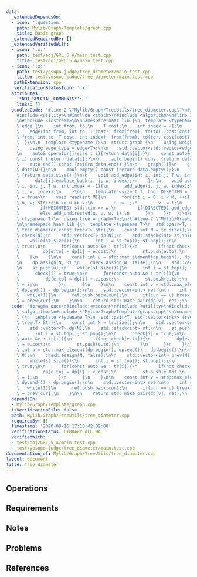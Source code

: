 ```yaml
---
data:
  _extendedDependsOn:
  - icon: ':question:'
    path: Mylib/Graph/Template/graph.cpp
    title: Basic graph
  _extendedRequiredBy: []
  _extendedVerifiedWith:
  - icon: ':x:'
    path: test/aoj/GRL_5_A/main.test.cpp
    title: test/aoj/GRL_5_A/main.test.cpp
  - icon: ':x:'
    path: test/yosupo-judge/tree_diameter/main.test.cpp
    title: test/yosupo-judge/tree_diameter/main.test.cpp
  _pathExtension: cpp
  _verificationStatusIcon: ':x:'
  attributes:
    '*NOT_SPECIAL_COMMENTS*': ''
    links: []
  bundledCode: "#line 2 \"Mylib/Graph/TreeUtils/tree_diameter.cpp\"\n#include <vector>\n\
    #include <utility>\n#include <stack>\n#include <algorithm>\n#line 3 \"Mylib/Graph/Template/graph.cpp\"\
    \n#include <iostream>\n\nnamespace haar_lib {\n  template <typename T>\n  struct\
    \ edge {\n    int from, to;\n    T cost;\n    int index = -1;\n    edge(){}\n\
    \    edge(int from, int to, T cost): from(from), to(to), cost(cost){}\n    edge(int\
    \ from, int to, T cost, int index): from(from), to(to), cost(cost), index(index){}\n\
    \  };\n\n  template <typename T>\n  struct graph {\n    using weight_type = T;\n\
    \    using edge_type = edge<T>;\n\n    std::vector<std::vector<edge<T>>> data;\n\
    \n    auto& operator[](size_t i){return data[i];}\n    const auto& operator[](size_t\
    \ i) const {return data[i];}\n\n    auto begin() const {return data.begin();}\n\
    \    auto end() const {return data.end();}\n\n    graph(){}\n    graph(int N):\
    \ data(N){}\n\n    bool empty() const {return data.empty();}\n    int size() const\
    \ {return data.size();}\n\n    void add_edge(int i, int j, T w, int index = -1){\n\
    \      data[i].emplace_back(i, j, w, index);\n    }\n\n    void add_undirected(int\
    \ i, int j, T w, int index = -1){\n      add_edge(i, j, w, index);\n      add_edge(j,\
    \ i, w, index);\n    }\n\n    template <size_t I, bool DIRECTED = true, bool WEIGHTED\
    \ = true>\n    void read(int M){\n      for(int i = 0; i < M; ++i){\n        int\
    \ u, v; std::cin >> u >> v;\n        u -= I;\n        v -= I;\n        T w = 1;\n\
    \        if(WEIGHTED) std::cin >> w;\n        if(DIRECTED) add_edge(u, v, w, i);\n\
    \        else add_undirected(u, v, w, i);\n      }\n    }\n  };\n\n  template\
    \ <typename T>\n  using tree = graph<T>;\n}\n#line 7 \"Mylib/Graph/TreeUtils/tree_diameter.cpp\"\
    \n\nnamespace haar_lib {\n  template <typename T>\n  std::pair<T, std::vector<int>>\
    \ tree_diameter(const tree<T> &tr){\n    const int N = tr.size();\n\n    std::vector<bool>\
    \ check(N);\n    std::vector<T> dp(N);\n    std::stack<int> st;\n\n    st.push(0);\n\
    \    while(st.size()){\n      int i = st.top(); st.pop();\n\n      check[i] =\
    \ true;\n\n      for(const auto &e : tr[i]){\n        if(not check[e.to]){\n \
    \         dp[e.to] = dp[i] + e.cost;\n          st.push(e.to);\n        }\n  \
    \    }\n    }\n\n    const int u = std::max_element(dp.begin(), dp.end()) - dp.begin();\n\
    \n    dp.assign(N, 0);\n    check.assign(N, false);\n\n    std::vector<int> prev(N);\n\
    \n    st.push(u);\n    while(st.size()){\n      int i = st.top(); st.pop();\n\n\
    \      check[i] = true;\n\n      for(const auto &e : tr[i]){\n        if(not check[e.to]){\n\
    \          dp[e.to] = dp[i] + e.cost;\n          st.push(e.to);\n          prev[e.to]\
    \ = i;\n        }\n      }\n    }\n\n    const int v = std::max_element(dp.begin(),\
    \ dp.end()) - dp.begin();\n\n    std::vector<int> ret;\n\n    int cur = v;\n \
    \   while(1){\n      ret.push_back(cur);\n      if(cur == u) break;\n      cur\
    \ = prev[cur];\n    }\n\n    return std::make_pair(dp[v], ret);\n  }\n}\n"
  code: "#pragma once\n#include <vector>\n#include <utility>\n#include <stack>\n#include\
    \ <algorithm>\n#include \"Mylib/Graph/Template/graph.cpp\"\n\nnamespace haar_lib\
    \ {\n  template <typename T>\n  std::pair<T, std::vector<int>> tree_diameter(const\
    \ tree<T> &tr){\n    const int N = tr.size();\n\n    std::vector<bool> check(N);\n\
    \    std::vector<T> dp(N);\n    std::stack<int> st;\n\n    st.push(0);\n    while(st.size()){\n\
    \      int i = st.top(); st.pop();\n\n      check[i] = true;\n\n      for(const\
    \ auto &e : tr[i]){\n        if(not check[e.to]){\n          dp[e.to] = dp[i]\
    \ + e.cost;\n          st.push(e.to);\n        }\n      }\n    }\n\n    const\
    \ int u = std::max_element(dp.begin(), dp.end()) - dp.begin();\n\n    dp.assign(N,\
    \ 0);\n    check.assign(N, false);\n\n    std::vector<int> prev(N);\n\n    st.push(u);\n\
    \    while(st.size()){\n      int i = st.top(); st.pop();\n\n      check[i] =\
    \ true;\n\n      for(const auto &e : tr[i]){\n        if(not check[e.to]){\n \
    \         dp[e.to] = dp[i] + e.cost;\n          st.push(e.to);\n          prev[e.to]\
    \ = i;\n        }\n      }\n    }\n\n    const int v = std::max_element(dp.begin(),\
    \ dp.end()) - dp.begin();\n\n    std::vector<int> ret;\n\n    int cur = v;\n \
    \   while(1){\n      ret.push_back(cur);\n      if(cur == u) break;\n      cur\
    \ = prev[cur];\n    }\n\n    return std::make_pair(dp[v], ret);\n  }\n}\n"
  dependsOn:
  - Mylib/Graph/Template/graph.cpp
  isVerificationFile: false
  path: Mylib/Graph/TreeUtils/tree_diameter.cpp
  requiredBy: []
  timestamp: '2020-09-16 17:10:42+09:00'
  verificationStatus: LIBRARY_ALL_WA
  verifiedWith:
  - test/aoj/GRL_5_A/main.test.cpp
  - test/yosupo-judge/tree_diameter/main.test.cpp
documentation_of: Mylib/Graph/TreeUtils/tree_diameter.cpp
layout: document
title: Tree diameter
---
```


## Operations

## Requirements

## Notes

## Problems

## References

